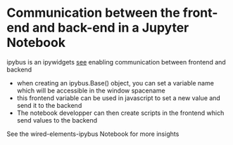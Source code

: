 # Communication between the front-end and back-end in a Jupyter Notebook

ipybus is an ipywidgets [see](https://github.com/gbrault/ipybus) enabling communication between frontend and backend

  * when creating an ipybus.Base() object, you can set a variable name which will be accessible in the window spacename
  * this frontend variable can be used in javascript to set a new value and send it to the backend
  * The notebook developper can then create scripts in the frontend which send values to the backend

See the wired-elements-ipybus Notebook for more insights
